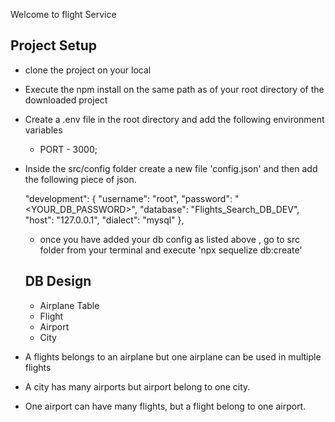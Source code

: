 Welcome to flight Service 

## Project Setup
- clone the project on your local
- Execute the npm install on the same path as of your root directory of the downloaded project 
- Create a .env file in the root directory and add the following environment variables
   - PORT - 3000;
- Inside the src/config folder create a new file 'config.json' and then add the following piece of json.


  "development": {
    "username": "root",
    "password": "<YOUR_DB_PASSWORD>",
    "database": "Flights_Search_DB_DEV",
    "host": "127.0.0.1",
    "dialect": "mysql"
  },

  - once you have added your db config as listed above , go to src folder from your terminal and execute 
     'npx sequelize db:create'

  ## DB Design
   - Airplane Table
   - Flight
   - Airport
   - City

- A flights belongs to an airplane but one airplane can be used in multiple flights
- A city has many airports but airport belong to one city.
- One airport can have many flights, but a flight belong to one airport.